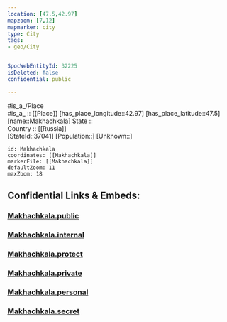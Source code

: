 ```yaml
---
location: [47.5,42.97] 
mapzoom: [7,12] 
mapmarker: city 
type: City
tags:
- geo/City


SpocWebEntityId: 32225
isDeleted: false
confidential: public

---
```

#is_a_/Place  
#is_a_ :: [[Place]] 
[has_place_longitude::42.97] 
[has_place_latitude::47.5] 
[name::Makhachkala] 
State ::  
Country :: [[Russia]]  
[StateId::37041] 
[Population::] 
[Unknown::] 


```leaflet
id: Makhachkala
coordinates: [[Makhachkala]] 
markerFile: [[Makhachkala]] 
defaultZoom: 11 
maxZoom: 18
```


## Confidential Links & Embeds: 

### [Makhachkala.public](/_public/\Earth\Continent\Europe\Europe~East\Russia\Russia~South\Rostov_Oblast\CityMakhachkala.public.md) 

### [Makhachkala.internal](/_internal/\Earth\Continent\Europe\Europe~East\Russia\Russia~South\Rostov_Oblast\CityMakhachkala.internal.md) 

### [Makhachkala.protect](/_protect/\Earth\Continent\Europe\Europe~East\Russia\Russia~South\Rostov_Oblast\CityMakhachkala.protect.md) 

### [Makhachkala.private](/_private/\Earth\Continent\Europe\Europe~East\Russia\Russia~South\Rostov_Oblast\CityMakhachkala.private.md) 

### [Makhachkala.personal](/_personal/\Earth\Continent\Europe\Europe~East\Russia\Russia~South\Rostov_Oblast\CityMakhachkala.personal.md) 

### [Makhachkala.secret](/_secret/\Earth\Continent\Europe\Europe~East\Russia\Russia~South\Rostov_Oblast\CityMakhachkala.secret.md)

